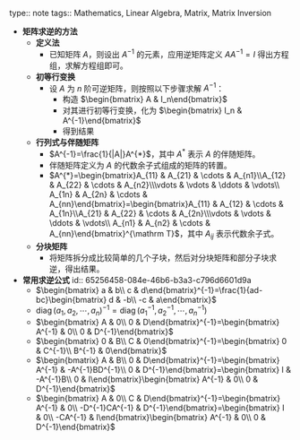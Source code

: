 type:: note
tags:: Mathematics, Linear Algebra, Matrix, Matrix Inversion

- **矩阵求逆的方法**
	- **定义法**
		- 已知矩阵 $A$，则设出 $A^{-1}$ 的元素，应用逆矩阵定义 $AA^{-1}=I$ 得出方程组，求解方程组即可。
	- **初等行变换**
		- 设 $A$ 为 $n$ 阶可逆矩阵，则按照以下步骤求解 $A^{-1}$：
			- 构造 $\begin{bmatrix} A & I_n\end{bmatrix}$
			- 对其进行初等行变换，化为 $\begin{bmatrix} I_n & A^{-1}\end{bmatrix}$
			- 得到结果
	- **行列式与伴随矩阵**
		- $A^{-1}=\frac{1}{|A|}A^{*}$，其中 $A^{*}$ 表示 $A$ 的伴随矩阵。
		- 伴随矩阵定义为 $A$ 的代数余子式组成的矩阵的转置。
		- $A^{*}=\begin{bmatrix}A_{11}  & A_{21} & \cdots & A_{n1}\\A_{12}  & A_{22} & \cdots & A_{n2}\\\vdots & \vdots & \ddots & \vdots\\ A_{1n} & A_{2n} & \cdots & A_{nn}\end{bmatrix}=\begin{bmatrix}A_{11}  & A_{12} & \cdots & A_{1n}\\A_{21}  & A_{22} & \cdots & A_{2n}\\\vdots & \vdots & \ddots & \vdots\\ A_{n1} & A_{n2} & \cdots & A_{nn}\end{bmatrix}^{\mathrm T}$，其中 $A_{ij}$ 表示代数余子式。
	- **分块矩阵**
		- 将矩阵拆分成比较简单的几个子块，然后对分块矩阵和部分子块求逆，得出结果。
- **常用求逆公式**
	id:: 65256458-084e-46b6-b3a3-c796d6601d9a
	- $\begin{bmatrix} a & b\\ c & d\end{bmatrix}^{-1}=\frac{1}{ad-bc}\begin{bmatrix} d & -b\\ -c & a\end{bmatrix}$
	- $\operatorname{diag}(a_1,a_2,\cdots,a_n)^{-1}=\operatorname{diag}(a_1^{-1},a_2^{-1},\cdots,a_n^{-1})$
	- $\begin{bmatrix} A & 0\\ 0 & D\end{bmatrix}^{-1}=\begin{bmatrix} A^{-1} & 0\\ 0 & D^{-1}\end{bmatrix}$
	- $\begin{bmatrix} 0 & B\\ C & 0\end{bmatrix}^{-1}=\begin{bmatrix} 0 & C^{-1}\\ B^{-1} & 0\end{bmatrix}$
	- $\begin{bmatrix} A & B\\ 0 & D\end{bmatrix}^{-1}=\begin{bmatrix} A^{-1} & -A^{-1}BD^{-1}\\ 0 & D^{-1}\end{bmatrix}=\begin{bmatrix} I & -A^{-1}B\\ 0 & I\end{bmatrix}\begin{bmatrix} A^{-1} & 0\\ 0 & D^{-1}\end{bmatrix}$
	- $\begin{bmatrix} A & 0\\ C & D\end{bmatrix}^{-1}=\begin{bmatrix} A^{-1} & 0\\ -D^{-1}CA^{-1} & D^{-1}\end{bmatrix}=\begin{bmatrix} I & 0\\ -CA^{-1} & I\end{bmatrix}\begin{bmatrix} A^{-1} & 0\\ 0 & D^{-1}\end{bmatrix}$
